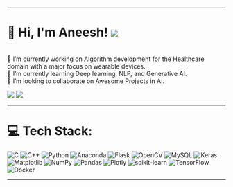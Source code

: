 
---
# 👋 Hi, I'm Aneesh! [![](https://visitcount.itsvg.in/api?id=aneeshgadhwal&icon=0&color=0)](https://visitcount.itsvg.in)
<br> 🔭 I’m currently working on Algorithm development for the Healthcare domain with a major focus on wearable devices.
<br> 🌱 I’m currently learning Deep learning, NLP, and Generative AI.
<br> 👯 I’m looking to collaborate on Awesome Projects in AI.

![](https://github-readme-stats.vercel.app/api?username=aneeshgadhwal&theme=flag-india&hide_border=false&include_all_commits=false&count_private=true&card_width=200)
![](https://github-readme-streak-stats.herokuapp.com/?user=aneeshgadhwal&theme=flag-india&hide_border=false&card_width=300)<br/>

<!--## 🌐 Socials:
[![Medium](https://img.shields.io/badge/Medium-12100E?logo=medium&logoColor=white)](https://medium.com/@aneeshakg1998) 
-->
---
# 💻 Tech Stack:
![C](https://img.shields.io/badge/c-%2300599C.svg?style=for-the-badge&logo=c&logoColor=white) ![C++](https://img.shields.io/badge/c++-%2300599C.svg?style=for-the-badge&logo=c%2B%2B&logoColor=white) ![Python](https://img.shields.io/badge/python-3670A0?style=for-the-badge&logo=python&logoColor=ffdd54) ![Anaconda](https://img.shields.io/badge/Anaconda-%2344A833.svg?style=for-the-badge&logo=anaconda&logoColor=white) ![Flask](https://img.shields.io/badge/flask-%23000.svg?style=for-the-badge&logo=flask&logoColor=white) ![OpenCV](https://img.shields.io/badge/opencv-%23white.svg?style=for-the-badge&logo=opencv&logoColor=white) ![MySQL](https://img.shields.io/badge/mysql-4479A1.svg?style=for-the-badge&logo=mysql&logoColor=white) ![Keras](https://img.shields.io/badge/Keras-%23D00000.svg?style=for-the-badge&logo=Keras&logoColor=white) ![Matplotlib](https://img.shields.io/badge/Matplotlib-%23ffffff.svg?style=for-the-badge&logo=Matplotlib&logoColor=black) ![NumPy](https://img.shields.io/badge/numpy-%23013243.svg?style=for-the-badge&logo=numpy&logoColor=white) ![Pandas](https://img.shields.io/badge/pandas-%23150458.svg?style=for-the-badge&logo=pandas&logoColor=white) ![Plotly](https://img.shields.io/badge/Plotly-%233F4F75.svg?style=for-the-badge&logo=plotly&logoColor=white) ![scikit-learn](https://img.shields.io/badge/scikit--learn-%23F7931E.svg?style=for-the-badge&logo=scikit-learn&logoColor=white) ![TensorFlow](https://img.shields.io/badge/TensorFlow-%23FF6F00.svg?style=for-the-badge&logo=TensorFlow&logoColor=white) ![Docker](https://img.shields.io/badge/docker-%230db7ed.svg?style=for-the-badge&logo=docker&logoColor=white)

<!--![](https://github-readme-stats.vercel.app/api/top-langs/?username=aneeshgadhwal&theme=flag-india&hide_border=false&include_all_commits=false&count_private=false&layout=compact)
-->
---


<!-- Proudly created with GPRM ( https://gprm.itsvg.in ) -->
<!--
**aneeshgadhwal/aneeshgadhwal** is a ✨ _special_ ✨ repository because its `README.md` (this file) appears on your GitHub profile.

Here are some ideas to get you started:

- 🔭 I’m currently working on ...
- 🌱 I’m currently learning ...
- 👯 I’m looking to collaborate on ...
- 🤔 I’m looking for help with ...
- 💬 Ask me about ...
- 📫 How to reach me: ...
- 😄 Pronouns: ...
- ⚡ Fun fact: ...
-->
